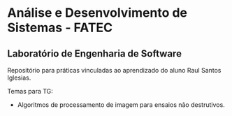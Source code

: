 # Análise e Desenvolvimento de Sistemas - FATEC
## Laboratório de Engenharia de Software


Repositório para práticas vinculadas ao aprendizado do aluno Raul Santos Iglesias. 

Temas para TG:

- Algoritmos de processamento de imagem para ensaios não destrutivos.

